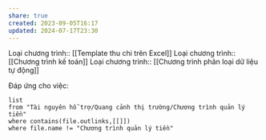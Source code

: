 ```yaml
---
share: true
created: 2023-09-05T16:17
updated: 2024-07-17T23:30
---
```

Loại chương trình:: [[Template thu chi trên Excel]]
Loại chương trình:: [[Chương trình kế toán]]
Loại chương trình:: [[Chương trình phân loại dữ liệu tự động]]

Đáp ứng cho việc:
```dataview
list
from "Tài nguyên hỗ trợ/Quang cảnh thị trường/Chương trình quản lý tiền" 
where contains(file.outlinks,[[]])
where file.name != "Chương trình quản lý tiền" 
```